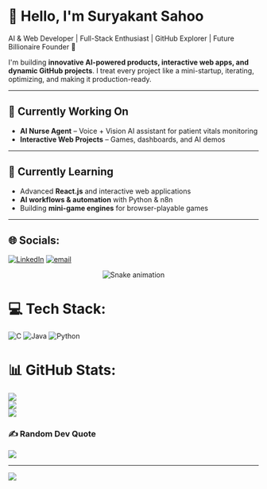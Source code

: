 # 👋 Hello, I'm Suryakant Sahoo

AI & Web Developer | Full-Stack Enthusiast | GitHub Explorer | Future Billionaire Founder 🚀  

I'm building **innovative AI-powered products, interactive web apps, and dynamic GitHub projects**. I treat every project like a mini-startup, iterating, optimizing, and making it production-ready.  

---

## 🔭 Currently Working On
- **AI Nurse Agent** – Voice + Vision AI assistant for patient vitals monitoring  
- **Interactive Web Projects** – Games, dashboards, and AI demos  

---

## 🌱 Currently Learning
- Advanced **React.js** and interactive web applications  
- **AI workflows & automation** with Python & n8n  
- Building **mini-game engines** for browser-playable games  

---
## 🌐 Socials:
[![LinkedIn](https://img.shields.io/badge/LinkedIn-%230077B5.svg?logo=linkedin&logoColor=white)](https://linkedin.com/in/https://www.linkedin.com/in/suryakant-sahoo-189800346?lipi=urn%3Ali%3Apage%3Ad_flagship3_profile_view_base_contact_details%3BTNVHdxQLRxqPUKh0meEjUQ%3D%3D) [![email](https://img.shields.io/badge/Email-D14836?logo=gmail&logoColor=white)](mailto:xbsuryakant@gmail.com) 

<!-- Snake Game Repo View -->

<div align="center">
  <img src="https://profile-readme-generator.com/assets/snake.svg" alt="Snake animation" />
</div>

# 💻 Tech Stack:
![C](https://img.shields.io/badge/c-%2300599C.svg?style=for-the-badge&logo=c&logoColor=white) ![Java](https://img.shields.io/badge/java-%23ED8B00.svg?style=for-the-badge&logo=openjdk&logoColor=white) ![Python](https://img.shields.io/badge/python-3670A0?style=for-the-badge&logo=python&logoColor=ffdd54)
# 📊 GitHub Stats:
![](https://github-readme-stats.vercel.app/api?username=suryakant-source&theme=radical&hide_border=true&include_all_commits=true&count_private=true)<br/>
![](https://nirzak-streak-stats.vercel.app/?user=suryakant-source&theme=radical&hide_border=true)<br/>
![](https://github-readme-stats.vercel.app/api/top-langs/?username=suryakant-source&theme=radical&hide_border=true&include_all_commits=true&count_private=true&layout=compact)

### ✍️ Random Dev Quote
![](https://quotes-github-readme.vercel.app/api?type=horizontal&theme=radical)

---
[![](https://visitcount.itsvg.in/api?id=suryakant-source&icon=0&color=0)](https://visitcount.itsvg.in)

<!-- Proudly created with GPRM ( https://gprm.itsvg.in ) -->
